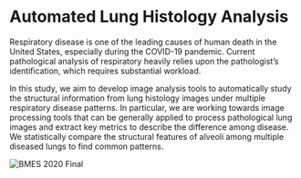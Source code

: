 # Automated Lung Histology Analysis

Respiratory disease is one of the leading causes of human death in the United States, especially during the COVID-19 pandemic. Current pathological analysis of respiratory heavily relies upon the pathologist’s identification, which requires substantial workload. 

In this study, we aim to develop image analysis tools to automatically study the structural information from lung histology images under multiple respiratory disease patterns. In particular, we are working towards image processing tools that can be generally applied to process pathological lung images and extract key metrics to describe the difference among disease. We statistically compare the structural features of alveoli among multiple diseased lungs to find common patterns. 

![BMES 2020 Final](https://github.com/user-attachments/assets/1262ee29-08b9-48a2-af43-a950b0c1d36e)
